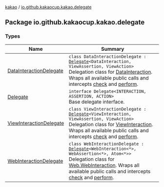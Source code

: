 [kakao](../index.md) / [io.github.kakaocup.kakao.delegate](./index.md)

## Package io.github.kakaocup.kakao.delegate

### Types

| Name | Summary |
|---|---|
| [DataInteractionDelegate](-data-interaction-delegate/index.md) | `class DataInteractionDelegate : `[`Delegate`](-delegate/index.md)`<DataInteraction, ViewAssertion, ViewAction>`<br>Delegation class for [DataInteraction](#). Wraps all available public calls and intercepts [check](-data-interaction-delegate/check.md) and [perform](-data-interaction-delegate/perform.md). |
| [Delegate](-delegate/index.md) | `interface Delegate<INTERACTION, ASSERTION, ACTION>`<br>Base delegate interface. |
| [ViewInteractionDelegate](-view-interaction-delegate/index.md) | `class ViewInteractionDelegate : `[`Delegate`](-delegate/index.md)`<ViewInteraction, ViewAssertion, ViewAction>`<br>Delegation class for [ViewInteraction](#). Wraps all available public calls and intercepts [check](-view-interaction-delegate/check.md) and [perform](-view-interaction-delegate/perform.md). |
| [WebInteractionDelegate](-web-interaction-delegate/index.md) | `class WebInteractionDelegate : `[`Delegate`](-delegate/index.md)`<WebInteraction<*>, WebAssertion<*>, Atom<*>>`<br>Delegation class for [Web.WebInteraction](#). Wraps all available public calls and intercepts [check](-web-interaction-delegate/check.md) and [perform](-web-interaction-delegate/perform.md). |
